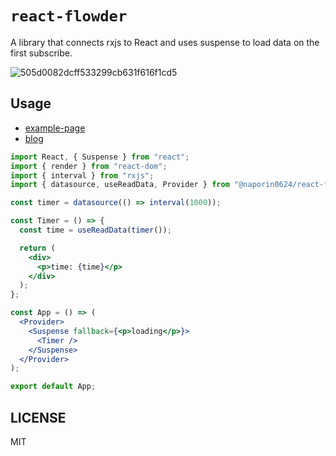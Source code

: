 # `react-flowder`

A library that connects rxjs to React and uses suspense to load data on the first subscribe.

![505d0082dcff533299cb631f616f1cd5](https://user-images.githubusercontent.com/32933709/145654002-6ae8b5ee-ebce-45ab-9af7-3894e4450f10.gif)

## Usage

- [example-page](https://packages-sigma.vercel.app/)
- [blog](https://naporitan.hatenablog.com/entry/2022/03/23/194002)

```jsx
import React, { Suspense } from "react";
import { render } from "react-dom";
import { interval } from "rxjs";
import { datasource, useReadData, Provider } from "@naporin0624/react-flowder";

const timer = datasource(() => interval(1000));

const Timer = () => {
  const time = useReadData(timer());

  return (
    <div>
      <p>time: {time}</p>
    </div>
  );
};

const App = () => (
  <Provider>
    <Suspense fallback={<p>loading</p>}>
      <Timer />
    </Suspense>
  </Provider>
);

export default App;
```

## LICENSE

MIT
